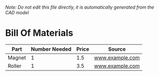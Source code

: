 ###### Note: Do not edit this file directly, it is automatically generated from the CAD model 
# Bill Of Materials 
 |Part|Number Needed|Price|Source| 
 |----|----------|-----|-----|
|Magnet|1|1.5|www.example.com|
|Roller|1|3.5|www.example.com|